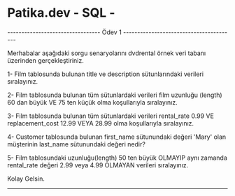 # Patika.dev - SQL -

--------------------------------- Ödev 1 ----------------------------------------

Merhabalar aşağıdaki sorgu senaryolarını dvdrental örnek veri tabanı üzerinden gerçekleştiriniz.

1- Film tablosunda bulunan title ve description sütunlarındaki verileri sıralayınız.

2- Film tablosunda bulunan tüm sütunlardaki verileri film uzunluğu (length) 60 dan büyük VE 75 ten küçük olma koşullarıyla sıralayınız.

3- Film tablosunda bulunan tüm sütunlardaki verileri rental_rate 0.99 VE replacement_cost 12.99 VEYA 28.99 olma koşullarıyla sıralayınız.

4- Customer tablosunda bulunan first_name sütunundaki değeri 'Mary' olan müşterinin last_name sütunundaki değeri nedir?

5- Film tablosundaki uzunluğu(length) 50 ten büyük OLMAYIP aynı zamanda rental_rate değeri 2.99 veya 4.99 OLMAYAN verileri sıralayınız.

Kolay Gelsin.

---------------------------------------------------------------------------------
